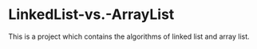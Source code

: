 # LinkedList-vs.-ArrayList
This is a project which contains the algorithms of linked list and array list.
